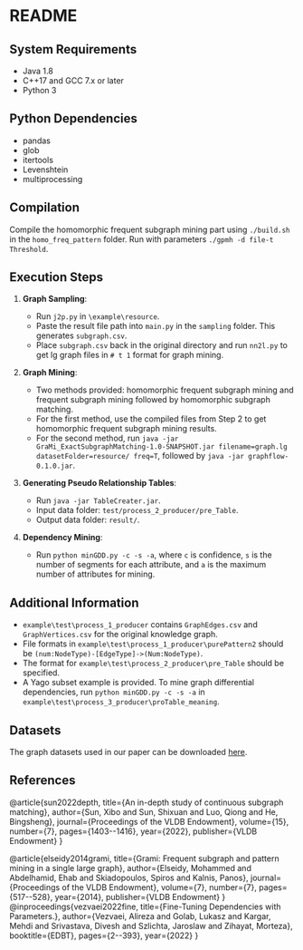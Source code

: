 

# README

## System Requirements
- Java 1.8
- C++17 and GCC 7.x or later
- Python 3

## Python Dependencies
- pandas
- glob
- itertools
- Levenshtein
- multiprocessing

## Compilation
Compile the homomorphic frequent subgraph mining part using `./build.sh` in the `homo_freq_pattern` folder. Run with parameters `./gpmh -d file-t Threshold`.

## Execution Steps
1. **Graph Sampling**: 
   - Run `j2p.py` in `\example\resource`.
   - Paste the result file path into `main.py` in the `sampling` folder. This generates `subgraph.csv`.
   - Place `subgraph.csv` back in the original directory and run `nn2l.py` to get lg graph files in `# t 1` format for graph mining.

2. **Graph Mining**: 
   - Two methods provided: homomorphic frequent subgraph mining and frequent subgraph mining followed by homomorphic subgraph matching.
   - For the first method, use the compiled files from Step 2 to get homomorphic frequent subgraph mining results.
   - For the second method, run `java -jar GraMi_ExactSubgraphMatching-1.0-SNAPSHOT.jar filename=graph.lg datasetFolder=resource/ freq=T`, followed by `java -jar graphflow-0.1.0.jar`.

3. **Generating Pseudo Relationship Tables**: 
   - Run `java -jar TableCreater.jar`.
   - Input data folder: `test/process_2_producer/pre_Table`.
   - Output data folder: `result/`.

4. **Dependency Mining**: 
   - Run `python minGDD.py -c -s -a`, where `c` is confidence, `s` is the number of segments for each attribute, and `a` is the maximum number of attributes for mining.

## Additional Information
- `example\test\process_1_producer` contains `GraphEdges.csv` and `GraphVertices.csv` for the original knowledge graph.
- File formats in `example\test\process_1_producer\purePattern2` should be `(num:NodeType)-[EdgeType]->(Num:NodeType)`.
- The format for `example\test\process_2_producer\pre_Table` should be specified.
- A Yago subset example is provided. To mine graph differential dependencies, run `python minGDD.py -c -s -a` in `example\test\process_3_producer\proTable_meaning`.

## Datasets
The graph datasets used in our paper can be downloaded [here](https://drive.google.com/drive/folders/1VodFmIh5UZ4pShYM58x11iR_aRBD9PZ3?usp=drive_link).

## References
@article{sun2022depth,
  title={An in-depth study of continuous subgraph matching},
  author={Sun, Xibo and Sun, Shixuan and Luo, Qiong and He, Bingsheng},
  journal={Proceedings of the VLDB Endowment},
  volume={15},
  number={7},
  pages={1403--1416},
  year={2022},
  publisher={VLDB Endowment}
}

@article{elseidy2014grami,
  title={Grami: Frequent subgraph and pattern mining in a single large graph},
  author={Elseidy, Mohammed and Abdelhamid, Ehab and Skiadopoulos, Spiros and Kalnis, Panos},
  journal={Proceedings of the VLDB Endowment},
  volume={7},
  number={7},
  pages={517--528},
  year={2014},
  publisher={VLDB Endowment}
}
@inproceedings{vezvaei2022fine,
  title={Fine-Tuning Dependencies with Parameters.},
  author={Vezvaei, Alireza and Golab, Lukasz and Kargar, Mehdi and Srivastava, Divesh and Szlichta, Jaroslaw and Zihayat, Morteza},
  booktitle={EDBT},
  pages={2--393},
  year={2022}
}
